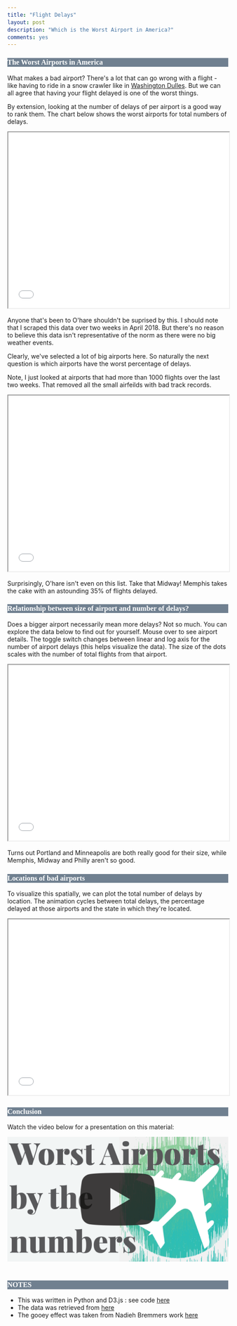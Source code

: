 ```yaml
---
title: "Flight Delays"
layout: post
description: "Which is the Worst Airport in America?"
comments: yes
---
```


<style>

      h1,h2,h3,head,title {
        font-family: 'playfair display';
        outline-color: white;
        color: white;
        background-color: slategrey;
}
</style>

### The Worst Airports in America

What makes a bad airport? There's a lot that can go wrong with a flight - like having to ride in a snow crawler like in [Washington Dulles](https://en.wikipedia.org/wiki/Mobile_lounge). But we can all agree that having your flight delayed is one of the worst things.

By extension, looking at the number of delays of per airport is a good way to rank them. The chart below shows the worst airports for total numbers of delays.




 <iframe src="/res/blog_16/bar_wrapper.html" height="400px" width="100%" scrolling="no"></iframe>

Anyone that's been to O'hare shouldn't be suprised by this. I should note that I scraped this data over two weeks in April 2018. But there's no reason to believe this data isn't representative of the norm as there were no big weather events.

Clearly, we've selected a lot of big airports here. So naturally the next question is which airports have the worst percentage of delays.

Note, I just looked at airports that had more than 1000 flights over the last two weeks. That removed all the small airfeilds with bad track records.

 <iframe src="/res/blog_16/bar_wrapper2.html" height="400px" width="100%" scrolling="no"></iframe>

Surprisingly, O'hare isn't even on this list. Take that Midway! Memphis takes the cake with an astounding 35% of flights delayed.

### Relationship between size of airport and number of delays?

Does a bigger airport necessarily mean more delays? Not so much. You can explore the data below to find out for yourself. Mouse over to see airport details. The toggle switch changes between linear and log axis for the number of airport delays (this helps visualize the data). The size of the dots scales with the number of total flights from that airport.

<iframe src="/res/blog_16/scatter.html" height="400px" width="100%" scrolling="no"></iframe>

Turns out Portland and Minneapolis are both really good for their size, while Memphis, Midway and Philly aren't so good.

### Locations of bad airports

To visualize this spatially, we can plot the total number of delays by location. The animation cycles between total delays, the percentage delayed at those airports and the state in which they're located.

<iframe src="/res/blog_16/flight_wrapper.html" height="400px" width="100%" scrolling="no"></iframe>


### Conclusion

Watch the video below for a presentation on this material:

<a href="https://www.youtube.com/watch?v=9GZRw3MA730">
<img src="/res/blog_16/rez-01.png">
</a>﻿

### NOTES

* This was written in Python and D3.js : see code [here](https://github.com/NicholasARossi/VizSnacks)
* The data was retrieved from [here](https://www.icao.int/safety/iStars/Pages/API-Data-Service.aspx)
* The gooey effect was taken from Nadieh Bremmers work [here](http://bl.ocks.org/nbremer/8df57868090f11e59175804e2062b2aa)